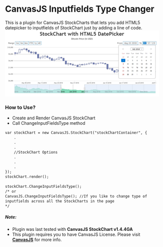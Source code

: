 # CanvasJS Inputfields Type Changer

This is a plugin for CanvasJS StockCharts that lets you add HTML5 datepicker to inputfields of StockChart just by adding a line of code.
![HTML5 DatePicker in CanvasJS StockChart](https://raw.githubusercontent.com/vishwas-r/CanvasJS-Inputfields-Type-Changer/main/screenshots/inputfield%20-%20endvalue.jpg)

### How to Use?
- Create and Render CanvasJS StockChart
- Call ChangeInputFieldsType method
```
var stockChart = new CanvasJS.StockChart("stockChartContainer", {
    .
    .
    .
    //StockChart Options
    .
    .
    .
});
stockChart.render();

stockChart.ChangeInputFieldsType();
/* or
CanvasJS.ChangeInputFieldsType(); //If you like to change type of inputfields across all the StockCharts in the page
*/
```


##### Note: 
- Plugin was last tested with **CanvasJS StockChart v1.4.4GA**
- This plugin requires you to have CanvasJS License. Please visit **[CanvasJS](https://canvasjs.com/license/)** for more info.
